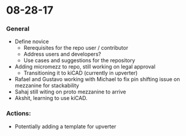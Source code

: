 # 08-28-17

### General

- Define novice
  - Rerequisites for the repo user / contributor
  - Address users and developers?
  - Use cases and suggestions for the repository
- Adding micromezz to repo, still working on legal approval
  - Transitioning it to kiCAD (currently in upverter)
- Rafael and Gustavo working with Michael to fix pin shifting issue on mezzanine for stackability
- Sahaj still witing on proto mezzanine to arrive
- Akshit, learning to use kiCAD. 

### Actions:

- Potentially adding a template for upverter
